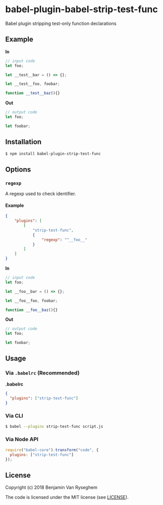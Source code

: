 # babel-plugin-babel-strip-test-func

Babel plugin stripping test-only function declarations

## Example

**In**

```js
// input code
let foo;

let __test__bar = () => {};

let __test__foo, foobar;

function __test__baz(){}
```

**Out**

```js
// output code
let foo;

let foobar;
```

## Installation

```sh
$ npm install babel-plugin-strip-test-func
```

## Options

### `regexp`

A regexp used to check identifier.

#### Example

```json
{
    "plugins": [
        [
            "strip-test-func",
            {
                "regexp": "^__foo__"
            }
        ]
    ]
}
```

**In**

```js
// input code
let foo;

let __foo__bar = () => {};

let __foo__foo, foobar;

function __foo__baz(){}
```

**Out**

```js
// output code
let foo;

let foobar;
```

## Usage

### Via `.babelrc` (Recommended)

**.babelrc**

```json
{
  "plugins": ["strip-test-func"]
}
```

### Via CLI

```sh
$ babel --plugins strip-test-func script.js
```

### Via Node API

```javascript
require("babel-core").transform("code", {
  plugins: ["strip-test-func"]
});
```

## License

Copyright (c) 2018 Benjamin Van Ryseghem


The code is licensed under the MIT license (see [LICENSE](LICENSE)).
